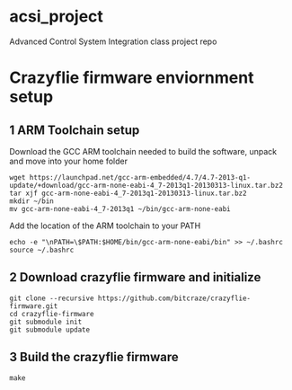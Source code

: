 # acsi_project
Advanced Control System Integration class project repo

# Crazyflie firmware enviornment setup

## 1 ARM Toolchain setup

Download the GCC ARM toolchain needed to build the software, unpack and move into your home folder
```
wget https://launchpad.net/gcc-arm-embedded/4.7/4.7-2013-q1-update/+download/gcc-arm-none-eabi-4_7-2013q1-20130313-linux.tar.bz2
tar xjf gcc-arm-none-eabi-4_7-2013q1-20130313-linux.tar.bz2
mkdir ~/bin
mv gcc-arm-none-eabi-4_7-2013q1 ~/bin/gcc-arm-none-eabi
```
Add the location of the ARM toolchain to your PATH
```
echo -e "\nPATH=\$PATH:$HOME/bin/gcc-arm-none-eabi/bin" >> ~/.bashrc
source ~/.bashrc
```

## 2 Download crazyflie firmware and initialize

```
git clone --recursive https://github.com/bitcraze/crazyflie-firmware.git
cd crazyflie-firmware
git submodule init
git submodule update
```

## 3 Build the crazyflie firmware
```
make
```
